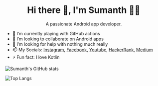 
<h1 align='center'>
  Hi there 👋, I'm Sumanth 👨‍💻
</h1>

<p align='center'>
  A passionate Android app developer.
</p>

- 🌱 I’m currently playing with GitHub actions
- 👯 I’m looking to collaborate on Android apps
- 🤔 I’m looking for help with nothing much really
- 📫 My Socials: [Instagram](https://www.instagram.com/supersu_man/), [Facebook](https://www.facebook.com/AskSumanth444), [Youtube](https://www.youtube.com/channel/UCceOeB8FcmdUqmW79pUCYPg), [HackerRank](https://www.hackerrank.com/sumanthpera444), [Medium](https://medium.com/@supersu-man)
- ⚡ Fun fact: I love Kotlin

![Sumanth's GitHub stats](https://github-readme-stats.vercel.app/api?username=supersu-man&count_private=true&theme=tokyonight)

![Top Langs](https://github-readme-stats.vercel.app/api/top-langs/?username=supersu-man&layout=compact&theme=tokyonight)
